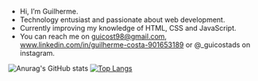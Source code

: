 - Hi, I’m Guilherme.
- Technology entusiast and passionate about web development.
- Currently improving my knowledge of HTML, CSS and JavaScript.
- You can reach me on guicost98@gmail.com, www.linkedin.com/in/guilherme-costa-901653189 or @_guicostads on instagram.


![Anurag's GitHub stats](https://github-readme-stats.vercel.app/api?username=guicostads&show_icons=true&theme=transparent)
[![Top Langs](https://github-readme-stats.vercel.app/api/top-langs/?username=guicostads&layout=compact)](https://github.com/anuraghazra/github-readme-stats)

